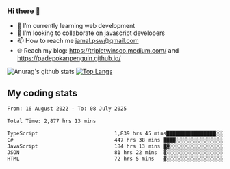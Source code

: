 ### Hi there 👋

<!--
**padepokanpenguin/padepokanpenguin** is a ✨ _special_ ✨ repository because its `README.md` (this file) appears on your GitHub profile.
-->

- 🌱 I’m currently learning  web development
- 👯 I’m looking to collaborate on javascript developers
- 📫 How to reach me jamal.psw@gmail.com
- 🌐 Reach my blog:
   https://tripletwinsco.medium.com/ and
   https://padepokanpenguin.github.io/

![Anurag's github stats](https://github-readme-stats.vercel.app/api?username=padepokanpenguin&count_private=true&disable_animations=false&show_icons=true&theme=default)
[![Top Langs](https://github-readme-stats.vercel.app/api/top-langs/?username=padepokanpenguin&theme=default&layout=compact)](https://github.com/padepokanpenguin)

## My coding stats

<!--START_SECTION:waka-->

```txt
From: 16 August 2022 - To: 08 July 2025

Total Time: 2,877 hrs 13 mins

TypeScript                         1,839 hrs 45 mins████████████████░░░░░░░░░   63.94 %
C#                                 447 hrs 38 mins ████░░░░░░░░░░░░░░░░░░░░░   15.56 %
JavaScript                         184 hrs 13 mins █▓░░░░░░░░░░░░░░░░░░░░░░░   06.40 %
JSON                               81 hrs 22 mins  ▓░░░░░░░░░░░░░░░░░░░░░░░░   02.83 %
HTML                               72 hrs 5 mins   ▓░░░░░░░░░░░░░░░░░░░░░░░░   02.51 %
```

<!--END_SECTION:waka-->


